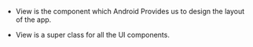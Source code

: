 - View is the component which Android Provides us to design the layout of the app.

- View is a super class for all the UI components.